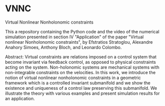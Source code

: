 # VNNC
Virtual Nonlinear Nonholonomic constraints

This a repository containing the Python code and the video of the numerical simulation presented in section IV "Application" of the paper "Virtual nonlinear Nonholonomic constraints", by Efstratios Stratoglou, Alexandre Anahory Simoes, Anthony Bloch, and Leonardo Colombo.

Abstract: Virtual constraints are relations imposed on a control system that become invariant via feedback control, as opposed to physical constraints acting on the system. Non-holonomic systems are mechanical systems with non-integrable constraints on the velocities. In this work, we introduce the notion of virtual nonlinear nonholonomic constraints in a geometric framework which is a controlled invariant submanifold and we show the existence and uniqueness of a control law preserving this submanifold. We illustrate the theory with various examples and present simulation results for an application.
